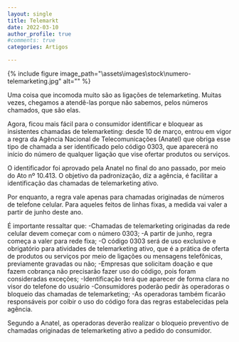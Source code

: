 ```yaml
---
layout: single
title: Telemarkt
date: 2022-03-10 
author_profile: true
#comments: true
categories: Artigos

---
```


{% include figure image_path="\assets\images\stock\numero-telemarketing.jpg" alt=""  %}

Uma coisa que incomoda muito são as ligações de telemarketing. Muitas vezes, chegamos a atendê-las porque não sabemos, pelos números chamados, que são elas.

Agora, ficou mais fácil para o consumidor identificar e bloquear as insistentes chamadas de telemarketing: desde 10 de março, entrou em vigor a regra da Agência Nacional de Telecomunicações (Anatel)  que obriga esse tipo de chamada a ser identificado pelo código 0303, que aparecerá no início do número de qualquer ligação que vise ofertar produtos ou serviços.

O identificador foi aprovado pela Anatel no final do ano passado, por meio do Ato nº 10.413. O objetivo da padronização, diz a agência, é facilitar a identificação das chamadas de telemarketing ativo.

Por enquanto, a regra vale apenas para chamadas originadas de números de telefone celular. Para aqueles feitos de linhas fixas, a medida vai valer a partir de junho deste ano.
 
É importante ressaltar que:
-Chamadas de telemarketing originadas da rede celular devem começar com o número 0303;
-A partir de junho, regra começa a valer para rede fixa;
-O código 0303 será de uso exclusivo e obrigatório para atividades de telemarketing ativo, que é a prática de oferta de produtos ou serviços por meio de ligações ou mensagens telefônicas, previamente gravadas ou não;
-Empresas que solicitam doação e que fazem cobrança não precisarão fazer uso do código, pois foram consideradas exceções;
-Identificação terá que aparecer de forma clara no visor do telefone do usuário
-Consumidores poderão pedir às operadoras o bloqueio das chamadas de telemarketing;
-As operadoras também ficarão responsáveis por coibir o uso do código fora das regras estabelecidas pela agência.
 
Segundo a Anatel, as operadoras deverão realizar o bloqueio preventivo de chamadas originadas de telemarketing ativo a pedido do consumidor.

